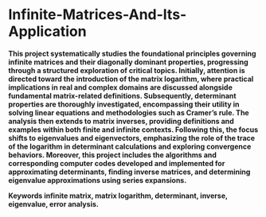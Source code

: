 # Infinite-Matrices-And-Its-Application

**This project systematically studies the foundational principles governing infinite matrices and their diagonally dominant properties, progressing through a structured exploration of critical topics. Initially, attention is directed toward the introduction of the matrix logarithm, where practical implications in real and complex domains are discussed alongside fundamental matrix-related definitions. Subsequently, determinant properties are thoroughly investigated, encompassing their utility in solving linear equations and methodologies such as Cramer’s rule. The analysis then extends to matrix inverses, providing definitions and examples within both finite and infinite contexts. Following this, the focus shifts to eigenvalues and eigenvectors, emphasizing the role of the trace of the logarithm in determinant calculations and exploring convergence behaviors. Moreover, this project includes the algorithms and corresponding computer codes developed and implemented for approximating determinants, finding inverse matrices, and determining eigenvalue approximations using series expansions.**

**Keywords infinite matrix, matrix logarithm, determinant, inverse, eigenvalue, error analysis.**
